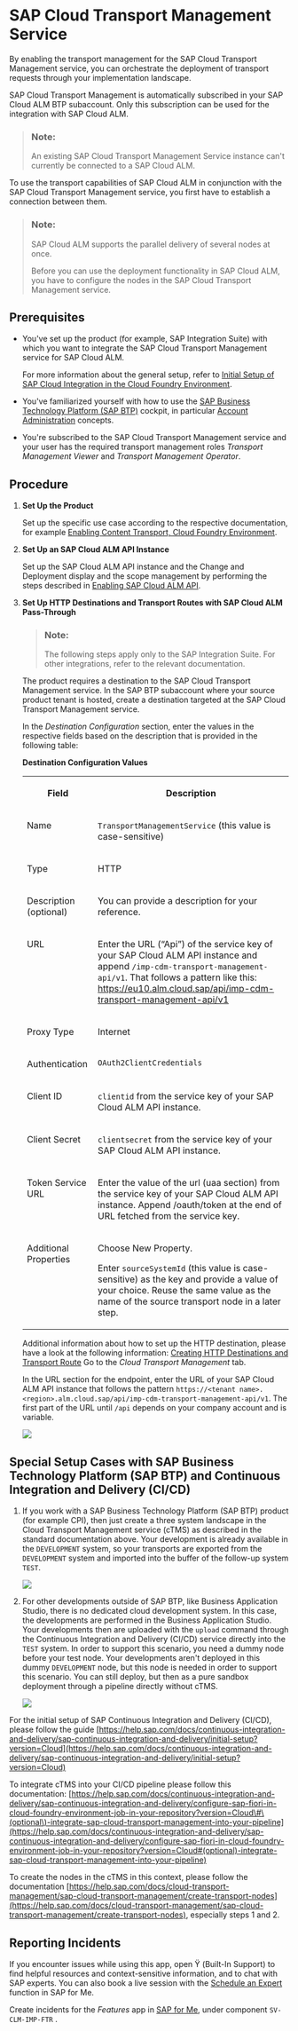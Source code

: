 <!-- loio730ae36cc6ca419aae747012015cc686 -->

<link rel="stylesheet" type="text/css" href="../css/sap-icons.css"/>

# SAP Cloud Transport Management Service

By enabling the transport management for the SAP Cloud Transport Management service, you can orchestrate the deployment of transport requests through your implementation landscape.

SAP Cloud Transport Management is automatically subscribed in your SAP Cloud ALM BTP subaccount. Only this subscription can be used for the integration with SAP Cloud ALM.

> ### Note:  
> An existing SAP Cloud Transport Management Service instance can't currently be connected to a SAP Cloud ALM.

To use the transport capabilities of SAP Cloud ALM in conjunction with the SAP Cloud Transport Management service, you first have to establish a connection between them.

> ### Note:  
> SAP Cloud ALM supports the parallel delivery of several nodes at once.
> 
> Before you can use the deployment functionality in SAP Cloud ALM, you have to configure the nodes in the SAP Cloud Transport Management service.



<a name="loio730ae36cc6ca419aae747012015cc686__section_rgk_qjh_nsb"/>

## Prerequisites

-   You've set up the product \(for example, SAP Integration Suite\) with which you want to integrate the SAP Cloud Transport Management service for SAP Cloud ALM.

    For more information about the general setup, refer to [Initial Setup of SAP Cloud Integration in the Cloud Foundry Environment](https://help.sap.com/docs/CLOUD_INTEGRATION/368c481cd6954bdfa5d0435479fd4eaf/302b47b11e1749c3aa9478f4123fc216.html).

-   You've familiarized yourself with how to use the [SAP Business Technology Platform \(SAP BTP\)](https://help.sap.com/viewer/product/BTP/Cloud/en-US?task=discover_task) cockpit, in particular [Account Administration](https://help.sap.com/products/BTP/65de2977205c403bbc107264b8eccf4b/5d62ec89de39442f8f31d527855cbced.html) concepts.

-   You're subscribed to the SAP Cloud Transport Management service and your user has the required transport management roles *Transport Management Viewer* and *Transport Management Operator*.




<a name="loio730ae36cc6ca419aae747012015cc686__section_i5k_rjh_nsb"/>

## Procedure

1.  **Set Up the Product**

    Set up the specific use case according to the respective documentation, for example [Enabling Content Transport, Cloud Foundry Environment](https://help.sap.com/docs/CLOUD_INTEGRATION/368c481cd6954bdfa5d0435479fd4eaf/452c677debfc4fda904310560ab03743.html?version=Cloud).

2.  **Set Up an SAP Cloud ALM API Instance**

    Set up the SAP Cloud ALM API instance and the Change and Deployment display and the scope management by performing the steps described in [Enabling SAP Cloud ALM API](enabling-sap-cloud-alm-api-704b5dc.md).

3.  **Set Up HTTP Destinations and Transport Routes with SAP Cloud ALM Pass-Through**

    > ### Note:  
    > The following steps apply only to the SAP Integration Suite. For other integrations, refer to the relevant documentation.

    The product requires a destination to the SAP Cloud Transport Management service. In the SAP BTP subaccount where your source product tenant is hosted, create a destination targeted at the SAP Cloud Transport Management service.

    In the *Destination Configuration* section, enter the values in the respective fields based on the description that is provided in the following table:

    **Destination Configuration Values**


    <table>
    <tr>
    <th valign="top">

    Field
    
    </th>
    <th valign="top">

    Description
    
    </th>
    </tr>
    <tr>
    <td valign="top">
    
    Name
    
    </td>
    <td valign="top">
    
    `TransportManagementService` \(this value is case-sensitive\)
    
    </td>
    </tr>
    <tr>
    <td valign="top">
    
    Type
    
    </td>
    <td valign="top">
    
    HTTP
    
    </td>
    </tr>
    <tr>
    <td valign="top">
    
    Description \(optional\)
    
    </td>
    <td valign="top">
    
    You can provide a description for your reference.
    
    </td>
    </tr>
    <tr>
    <td valign="top">
    
    URL
    
    </td>
    <td valign="top">
    
    Enter the URL \(“Api”\) of the service key of your SAP Cloud ALM API instance and append `/imp-cdm-transport-management-api/v1`. That follows a pattern like this: https://eu10.alm.cloud.sap/api/imp-cdm-transport-management-api/v1
    
    </td>
    </tr>
    <tr>
    <td valign="top">
    
    Proxy Type
    
    </td>
    <td valign="top">
    
    Internet
    
    </td>
    </tr>
    <tr>
    <td valign="top">
    
    Authentication
    
    </td>
    <td valign="top">
    
    `OAuth2ClientCredentials` 
    
    </td>
    </tr>
    <tr>
    <td valign="top">
    
    Client ID
    
    </td>
    <td valign="top">
    
    `clientid` from the service key of your SAP Cloud ALM API instance.
    
    </td>
    </tr>
    <tr>
    <td valign="top">
    
    Client Secret
    
    </td>
    <td valign="top">
    
    `clientsecret` from the service key of your SAP Cloud ALM API instance.
    
    </td>
    </tr>
    <tr>
    <td valign="top">
    
    Token Service URL
    
    </td>
    <td valign="top">
    
    Enter the value of the url \(uaa section\) from the service key of your SAP Cloud ALM API instance. Append /oauth/token at the end of URL fetched from the service key.
    
    </td>
    </tr>
    <tr>
    <td valign="top">
    
    Additional Properties
    
    </td>
    <td valign="top">
    
    Choose New Property.

    Enter `sourceSystemId` \(this value is case-sensitive\) as the key and provide a value of your choice. Reuse the same value as the name of the source transport node in a later step.
    
    </td>
    </tr>
    </table>
    
    Additional information about how to set up the HTTP destination, please have a look at the following information: [Creating HTTP Destinations and Transport Route](https://help.sap.com/docs/CLOUD_INTEGRATION/368c481cd6954bdfa5d0435479fd4eaf/270f353a5b69472696617d91ceb58c93.html) Go to the *Cloud Transport Management* tab.

    In the URL section for the endpoint, enter the URL of your SAP Cloud ALM API instance that follows the pattern `https://<tenant name>.<region>.alm.cloud.sap/api/imp-cdm-transport-management-api/v1`. The first part of the URL until `/api` depends on your company account and is variable.

    ![](images/HTTP_BTP_V3_da83c89.png)




<a name="loio730ae36cc6ca419aae747012015cc686__section_rq2_2xt_4zb"/>

## Special Setup Cases with SAP Business Technology Platform \(SAP BTP\) and Continuous Integration and Delivery \(CI/CD\)

1.  If you work with a SAP Business Technology Platform \(SAP BTP\) product \(for example CPI\), then just create a three system landscape in the Cloud Transport Management service \(cTMS\) as described in the standard documentation above. Your development is already available in the `DEVELOPMENT` system, so your transports are exported from the `DEVELOPMENT` system and imported into the buffer of the follow-up system `TEST`.

    ![](images/CI_CD_First_Slide_204f27b.png)

2.  For other developments outside of SAP BTP, like Business Application Studio, there is no dedicated cloud development system. In this case, the developments are performed in the Business Application Studio. Your developments then are uploaded with the `upload` command through the Continuous Integration and Delivery \(CI/CD\) service directly into the `TEST` system. In order to support this scenario, you need a dummy node before your test node. Your developments aren't deployed in this dummy `DEVELOPMENT` node, but this node is needed in order to support this scenario. You can still deploy, but then as a pure sandbox deployment through a pipeline directly without cTMS.

    ![](images/Diagram_85f60ba.png)


For the initial setup of SAP Continuous Integration and Delivery \(CI/CD\), please follow the guide [https://help.sap.com/docs/continuous-integration-and-delivery/sap-continuous-integration-and-delivery/initial-setup?version=Cloud](https://help.sap.com/docs/continuous-integration-and-delivery/sap-continuous-integration-and-delivery/initial-setup?version=Cloud)

To integrate cTMS into your CI/CD pipeline please follow this documentation: [https://help.sap.com/docs/continuous-integration-and-delivery/sap-continuous-integration-and-delivery/configure-sap-fiori-in-cloud-foundry-environment-job-in-your-repository?version=Cloud\#\(optional\)-integrate-sap-cloud-transport-management-into-your-pipeline](https://help.sap.com/docs/continuous-integration-and-delivery/sap-continuous-integration-and-delivery/configure-sap-fiori-in-cloud-foundry-environment-job-in-your-repository?version=Cloud#(optional)-integrate-sap-cloud-transport-management-into-your-pipeline) 

To create the nodes in the cTMS in this context, please follow the documentation [https://help.sap.com/docs/cloud-transport-management/sap-cloud-transport-management/create-transport-nodes](https://help.sap.com/docs/cloud-transport-management/sap-cloud-transport-management/create-transport-nodes), especially steps 1 and 2.



<a name="loio730ae36cc6ca419aae747012015cc686__section_q2l_2lk_lzb"/>

## Reporting Incidents

If you encounter issues while using this app, open <span class="SAP-icons-V5"></span> \(Built-In Support\) to find helpful resources and context-sensitive information, and to chat with SAP experts. You can also book a live session with the [Schedule an Expert](https://me.sap.com/app/sae) function in SAP for Me.

Create incidents for the *Features* app in [SAP for Me](https://me.sap.com/app/casecreate), under component `SV-CLM-IMP-FTR` .

